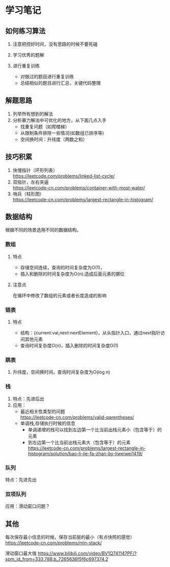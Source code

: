 # 学习笔记

## 如何练习算法

1. 注意把控好时间，没有思路的时候不要死磕
2. 学习优秀的题解
3. 进行重复训练

    - 对做过的题目进行重复训练
    - 总结相似的题目进行汇总，关键代码整理

## 解题思路

1. 列举所有想到的解法
2. 分析暴力解法中可优化的地方，从下面几点入手
    - 找重复问题（如爬楼梯）
    - 从限制条件排除一些情况(如数组已排序等)
    - 空间换时间：升纬度（两数之和）

## 技巧积累

1. 快慢指针（环形列表）  
  <https://leetcode.com/problems/linked-list-cycle/>
2. 双指针，左右夹逼  
  <https://leetcode-cn.com/problems/container-with-most-water/>
3. 哨兵（柱形图）  
  <https://leetcode-cn.com/problems/largest-rectangle-in-histogram/>

## 数据结构

根据不同的场景选用不同的数据结构。

### 数组

1. 特点  

    - 存储空间连续，查询的时间复杂度为O(1)，
    - 插入和删除的时间复杂度为O(n):造成后面元素的挪位  

2. 注意点  

    在循环中修改了数组的元素或者长度造成的影响

### 链表

1. 特点  

    - 结构：{current:val,next:nextElement}，从头指针入口，通过next指针访问其他元素
    - 查询时间复杂度O(n)，插入删除的时间复杂度O(1)

### 跳表

1. 升纬度，空间换时间，查询时间复杂度为O(log n)

### 栈

1. 特点：先进后出  
2. 应用：
    - 最近相关性类型的问题  
    <https://leetcode-cn.com/problems/valid-parentheses/>
    - 单调栈,存储执行时候的信息  
      - 单调递增的栈可以找到左边第一个比当前出栈元素小（包含等于）的元素
      - 到左边第一个比当前出栈元素大（包含等于）的元素  
      <https://leetcode-cn.com/problems/largest-rectangle-in-histogram/solution/bao-li-jie-fa-zhan-by-liweiwei1419/>

### 队列

特点：先进先出

### 双项队列

应用：滑动窗口问题？

## 其他

每次保存最小信息的时候，保存当前层的最小（有点快照的感觉）  
<https://leetcode-cn.com/problems/min-stack/>

滑动窗口最大值
<https://www.bilibili.com/video/BV1Q741147PF/?spm_id_from=333.788.b_7265636f5f6c697374.2>
